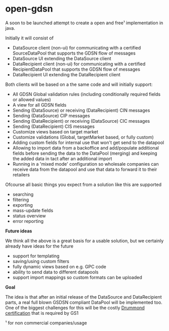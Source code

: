 # open-gdsn
A soon to be launched attempt to create a open and free¹ implementation in java. 

Initially it will consist of 

 - DataSource client (non-ui) for communicating with a certified SourceDataPool that supports the GDSN flow of messages
 - DataSource UI extending the DataSource client
 - DataRecipient client (non-ui) for communicating with a certified RecipientDataPool that supports the GDSN flow of messages
 - DataRecipient UI extending the DataRecipient client
 
Both clients will be based on a the same code and will initially support:

 - All GDSN Global validation rules (including conditionally required fields or allowed values)
 - A view for all GDSN fields
 - Sending (DataSource) or receiving (DataRecipient) CIN messages
 - Sending (DataSource) CIP messages
 - Sending (DataRecipient) or receiving (DataSource) CIC messages
 - Sending (DataRecipient) CIS messages
 - Customize views based on target market
 - Customize validations (Global, targetMarket based, or fully custom)
 - Adding custom fields for internal use that won't get send to the datapool
 - Allowing to import data from a backoffice and add/populate additional fields before sending the data to the DataPool (merging) and keeping the added data in tact after an additional import
 - Running in a 'mixed mode' configuration so wholesale companies can receive data from the datapool and use that data to forward it to their retailers
 
Ofcourse all basic things you expect from a solution like this are supported

 - searching
 - filtering
 - exporting
 - mass-update fields
 - status overview
 - error reporting 
 
**Future ideas**

We think all the above is a great basis for a usable solution, but we certainly already have ideas for the future
 
  - support for templating
  - saving/using custom filters
  - fully dynamic views based on e.g. GPC code
  - ability to send data to different datapools
  - support import mappings so custom formats can be uploaded

**Goal**

The idea is that after an initial release of the DataSource and DataRecipient parts, a real full blown GSDSN compliant DataPool will be implemented too. One of the biggest challenges for this will be the costly [Drummond certification](https://www.drummondgroup.com/b2b-certified-products/b2b-standards/gdsn) that is required by GS1

¹ for non commercial companies/usage 
